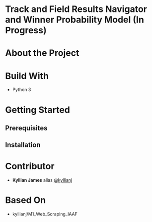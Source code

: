 # Track and Field Results Navigator and Winner Probability Model (In Progress)

# About the Project

# Build With 

- Python 3

# Getting Started

## Prerequisites

## Installation

# Contributor

- **Kyllian James** alias [@kyllianj](https://github.com/kyllianj)

# Based On 

- kyllianj/M1_Web_Scraping_IAAF 
